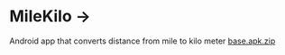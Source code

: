# MileKilo ->
  Android app that converts distance from mile to kilo meter
[base.apk.zip](https://github.com/brahma-keerthi/MileKilo/files/8653729/base.apk.zip)

